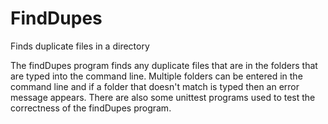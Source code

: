 # FindDupes
Finds duplicate files in a directory

The findDupes program finds any duplicate files that are in the folders that are typed 
into the command line. Multiple folders can be entered in the command line and if a folder that 
doesn't match is typed then an error message appears. There are also some unittest programs used to 
test the correctness of the findDupes program.
